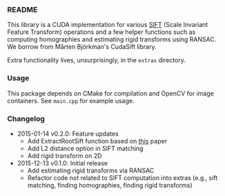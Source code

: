 ### README
This library is a CUDA implementation for various [SIFT](https://en.wikipedia.org/wiki/Scale-invariant_feature_transform) (Scale Invariant Feature Transform) operations and a few helper functions such as computing homographies and estimating rigid transforms using RANSAC. We borrow from Mårten Björkman's CudaSift library.

Extra functionality lives, unsurprisingly, in the ```extras``` directory.

### Usage
This package depends on CMake for compilation and OpenCV for image containers. See ```main.cpp``` for example usage.

### Changelog
- 2015-01-14 v0.2.0: Feature updates
  - Add ExtractRootSift function based on [this](https://www.robots.ox.ac.uk/~vgg/publications/2012/Arandjelovic12/arandjelovic12.pdf) paper
  - Add L2 distance option in SIFT matching
  - Add rigid transform on 2D
- 2015-12-13 v0.1.0: Initial release
  - Add estimating rigid transforms via RANSAC
  - Refactor code not related to SIFT computation into extras (e.g., sift matching, finding homographies, finding rigid transforms)

